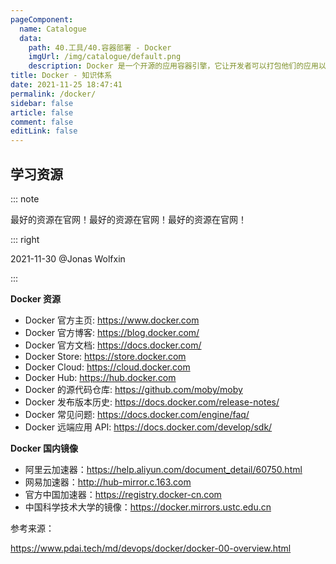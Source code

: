 ```yaml
---
pageComponent: 
  name: Catalogue
  data: 
    path: 40.工具/40.容器部署 - Docker
    imgUrl: /img/catalogue/default.png
    description: Docker 是一个开源的应用容器引擎，它让开发者可以打包他们的应用以及依赖包到一个可移植的容器中，然后发布到安装了任何 Linux 发行版本的机器上。Docker 基于 LXC 来实现类似 VM 的功能，可以在更有限的硬件资源上提供给用户更多的计算资源。
title: Docker - 知识体系
date: 2021-11-25 18:47:41
permalink: /docker/
sidebar: false
article: false
comment: false
editLink: false
---
```


## 学习资源

::: note

最好的资源在官网！最好的资源在官网！最好的资源在官网！

::: right

2021-11-30 @Jonas Wolfxin

:::

**Docker 资源**

- Docker 官方主页: <https://www.docker.com>
- Docker 官方博客: <https://blog.docker.com/>
- Docker 官方文档: <https://docs.docker.com/>
- Docker Store: <https://store.docker.com>
- Docker Cloud: <https://cloud.docker.com>
- Docker Hub: <https://hub.docker.com>
- Docker 的源代码仓库: <https://github.com/moby/moby>
- Docker 发布版本历史: <https://docs.docker.com/release-notes/>
- Docker 常见问题: <https://docs.docker.com/engine/faq/>
- Docker 远端应用 API: <https://docs.docker.com/develop/sdk/>

**Docker 国内镜像**

- 阿里云加速器：https://help.aliyun.com/document_detail/60750.html
- 网易加速器：http://hub-mirror.c.163.com
- 官方中国加速器：https://registry.docker-cn.com
- 中国科学技术大学的镜像：https://docker.mirrors.ustc.edu.cn

参考来源：

https://www.pdai.tech/md/devops/docker/docker-00-overview.html
